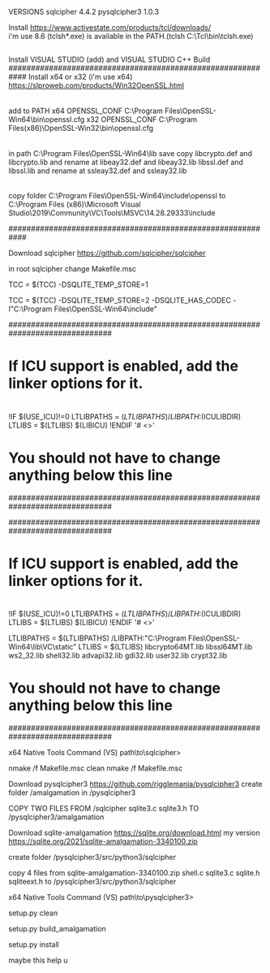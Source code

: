 VERSIONS
sqlcipher 4.4.2
pysqlcipher3 1.0.3

Install
https://www.activestate.com/products/tcl/downloads/  
i'm use 8.6
(tclsh*.exe) is available in the PATH.(tclsh C:\Tcl\bin\tclsh.exe)
##
Install VISUAL STUDIO (add) and VISUAL STUDIO C++ Build
############################################################
Install x64 or x32
(i'm use x64)
https://slproweb.com/products/Win32OpenSSL.html
######
add to PATH
x64
OPENSSL_CONF C:\Program Files\OpenSSL-Win64\bin\openssl.cfg
x32
OPENSSL_CONF C:\Program Files(x86)\OpenSSL-Win32\bin\openssl.cfg
######
in path C:\Program Files\OpenSSL-Win64\lib
save copy libcrypto.def and libcrypto.lib and rename at libeay32.def and libeay32.lib 
	  libssl.def and libssl.lib and rename at ssleay32.def and ssleay32.lib
######
copy folder C:\Program Files\OpenSSL-Win64\include\openssl to C:\Program Files (x86)\Microsoft Visual Studio\2019\Community\VC\Tools\MSVC\14.28.29333\include

############################################################

Download sqlcipher
https://github.com/sqlcipher/sqlcipher

in root sqlcipher change Makefile.msc



TCC = $(TCC) -DSQLITE_TEMP_STORE=1 
>>
TCC = $(TCC) -DSQLITE_TEMP_STORE=2 -DSQLITE_HAS_CODEC -I"C:\Program Files\OpenSSL-Win64\include"

###############################################################################
# If ICU support is enabled, add the linker options for it.
#
!IF $(USE_ICU)!=0
LTLIBPATHS = $(LTLIBPATHS) /LIBPATH:$(ICULIBDIR)
LTLIBS = $(LTLIBS) $(LIBICU)
!ENDIF
'# <</mark>>'

# You should not have to change anything below this line
###############################################################################

>>

###############################################################################
# If ICU support is enabled, add the linker options for it.
#
!IF $(USE_ICU)!=0
LTLIBPATHS = $(LTLIBPATHS) /LIBPATH:$(ICULIBDIR)
LTLIBS = $(LTLIBS) $(LIBICU)
!ENDIF
'# <</mark>>'

LTLIBPATHS = $(LTLIBPATHS) /LIBPATH:"C:\Program Files\OpenSSL-Win64\lib\VC\static"
LTLIBS = $(LTLIBS) libcrypto64MT.lib libssl64MT.lib ws2_32.lib shell32.lib advapi32.lib gdi32.lib user32.lib crypt32.lib


# You should not have to change anything below this line
###############################################################################


x64 Native Tools Command (VS)
path\to\sqlcipher>

nmake /f Makefile.msc clean
nmake /f Makefile.msc



Download pysqlcipher3
https://github.com/rigglemania/pysqlcipher3
create folder /amalgamation in /pysqlcipher3

COPY TWO FILES FROM /sqlcipher
sqlite3.c sqlite3.h
TO /pysqlcipher3/amalgamation

Download sqlite-amalgamation
https://sqlite.org/download.html
my version https://sqlite.org/2021/sqlite-amalgamation-3340100.zip

create folder /pysqlcipher3/src/python3/sqlcipher

copy 4 files from sqlite-amalgamation-3340100.zip  shell.c sqlite3.c sqlite.h sqliteext.h
to /pysqlcipher3/src/python3/sqlcipher	

x64 Native Tools Command (VS)
path\to\pysqlcipher3>

setup.py clean  

setup.py build_amalgamation

setup.py install

maybe this help u
